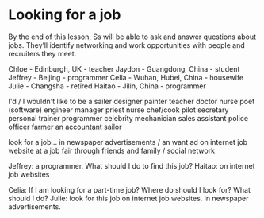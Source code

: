 # Looking for a job
By the end of this lesson, Ss will be able to ask and answer questions about jobs. They’ll identify networking and work opportunities with people and recruiters they meet.

Chloe - Edinburgh, UK - teacher
Jaydon - Guangdong, China - student
Jeffrey - Beijing - programmer
Celia - Wuhan, Hubei, China - housewife
Julie - Changsha - retired 
Haitao - Jilin, China - programmer

I'd / I wouldn't like to be a sailer
designer
painter
teacher
doctor
nurse
poet
(software) engineer
manager
priest
nurse
chef/cook
pilot
secretary
personal trainer
programmer
celebrity
mechanician
sales assistant
police officer
farmer
an accountant
sailor

look for a job...
in newspaper advertisements / an want ad
on internet job website
at a job fair
through friends and family / social network

Jeffrey: a programmer. What should I do to find this job?
Haitao: on internet job websites

Celia: If I am looking for a part-time job? 
Where do should I look for? What should I do?
Julie: look for this job on internet job websites. 
in newspaper advertisements. 


